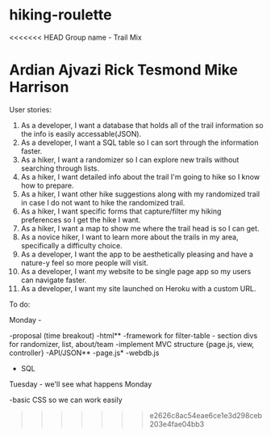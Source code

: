 # hiking-roulette

<<<<<<< HEAD
Group name - Trail Mix 

Ardian Ajvazi
Rick Tesmond
Mike Harrison
=======

User stories:
1) As a developer, I want a database that holds all of the trail information so the info is easily accessable(JSON).
2) As a developer, I want a SQL table so I can sort through the information faster.
3) As a hiker, I want a randomizer so I can explore new trails without searching through lists.
4) As a hiker, I want detailed info about the trail I'm going to hike so I know how to prepare.
5) As a hiker, I want other hike suggestions along with my randomized trail in case I do not want to hike the randomized trail.
6) As a hiker, I want specific forms that capture/filter my hiking preferences so I get the hike I want.
7) As a hiker, I want a map to show me where the trail head is so I can get.
8) As a novice hiker, I want to learn more about the trails in my area, specifically a difficulty choice.
9) As a developer, I want the app to be aesthetically pleasing and have a nature-y feel so more people will visit.
10) As a developer, I want my website to be single page app so my users can navigate faster.
11) As a developer, I want my site launched on Heroku with a custom URL.


To do:

Monday -

  -proposal (time breakout)
  -html**
    -framework for filter-table
    - section divs for randomizer, list, about/team
  -implement MVC structure {page.js, view, controller}
  -API/JSON**
  -page.js*
  -webdb.js
  - SQL

Tuesday - we'll see what happens Monday

  -basic CSS so we can work easily

>>>>>>> e2626c8ac54eae6ce1e3d298ceb203e4fae04bb3

